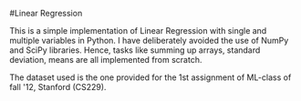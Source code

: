 #Linear Regression

This is a simple implementation of Linear Regression with single and multiple variables in Python. I have deliberately avoided the use of NumPy and SciPy libraries.  Hence,  tasks like  summing up  arrays, standard deviation, means are all implemented from scratch. 

The dataset used is the one  provided for the 1st assignment of ML-class of  fall '12, Stanford (CS229).

